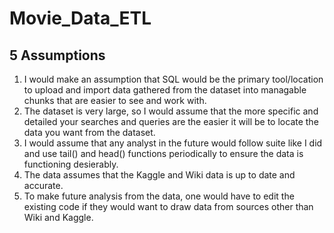# Movie_Data_ETL
## 5 Assumptions
1) I would make an assumption that SQL would be the primary tool/location to upload and import data gathered from the dataset into managable chunks that are easier to see and work with.
2) The dataset is very large, so I would assume that the more specific and detailed your searches and queries are the easier it will be to locate the data you want from the dataset.
3) I would assume that any analyst in the future would follow suite like I did and use tail() and head() functions periodically to ensure the data is functioning desierably.
4) The data assumes that the Kaggle and Wiki data is up to date and accurate.
5) To make future analysis from the data, one would have to edit the existing code if they would want to draw data from sources other than Wiki and Kaggle.
